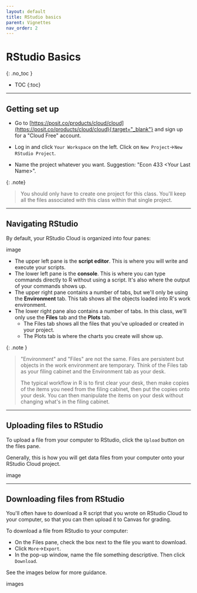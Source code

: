 ```yaml
---
layout: default
title: RStudio basics
parent: Vignettes
nav_order: 2
---
```


# RStudio Basics
{: .no_toc }

- TOC
{:toc}

---

## Getting set up

- Go to [https://posit.co/products/cloud/cloud](https://posit.co/products/cloud/cloud){:target="_blank"} and sign up for a "Cloud Free" account.

- Log in and click `Your Workspace` on the left. Click on `New Project`->`New RStudio Project`.

- Name the project whatever you want. Suggestion: "Econ 433 \<Your Last Name\>".

{: .note}
> You should only have to create one project for this class. You'll keep all the files associated with this class within that single project.

---

## Navigating RStudio

By default, your RStudio Cloud is organized into four panes:

image



- The upper left pane is the **script editor**. This is where you will write and execute your scripts.
- The lower left pane is the **console**. This is where you can type commands directly to R without using a script. It's also where the output of your commands shows up.
- The upper right pane contains a number of tabs, but we'll only be using the **Environment** tab. This tab shows all the objects loaded into R's work environment.
- The lower right pane also contains a number of tabs. In this class, we'll only use the **Files** tab and the **Plots** tab.
    - The Files tab shows all the files that you've uploaded or created in your project.
    - The Plots tab is where the charts you create will show up.
    
{: .note }
> "Environment" and "Files" are not the same. Files are persistent but objects in the work environment are temporary. Think of the Files tab as your filing cabinet and the Environment tab as your desk. 
>
> The typical workflow in R is to first clear your desk, then make copies of the items you need from the filing cabinet, then put the copies onto your desk. You can then manipulate the items on your desk without changing what's in the filing cabinet.

---

## Uploading files to RStudio

To upload a file from your computer to RStudio, click the `Upload` button on the files pane.

Generally, this is how you will get data files from your computer onto your RStudio Cloud project.

image



---

## Downloading files from RStudio

You'll often have to download a R script that you wrote on RStudio Cloud to your computer, so that you can then upload it to Canvas for grading.

To download a file from RStudio to your computer:

- On the Files pane, check the box next to the file you want to download.
- Click `More`->`Export`.
- In the pop-up window, name the file something descriptive. Then click `Download`.

See the images below for more guidance.

images


